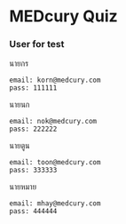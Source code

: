 # MEDcury Quiz

### User for test


นายกร
```
email: korn@medcury.com
pass: 111111

```
นายนก
```
email: nok@medcury.com
pass: 222222

```
นายตูน
```
email: toon@medcury.com
pass: 333333

```

นายหมาย
```
email: mhay@medcury.com
pass: 444444

```

